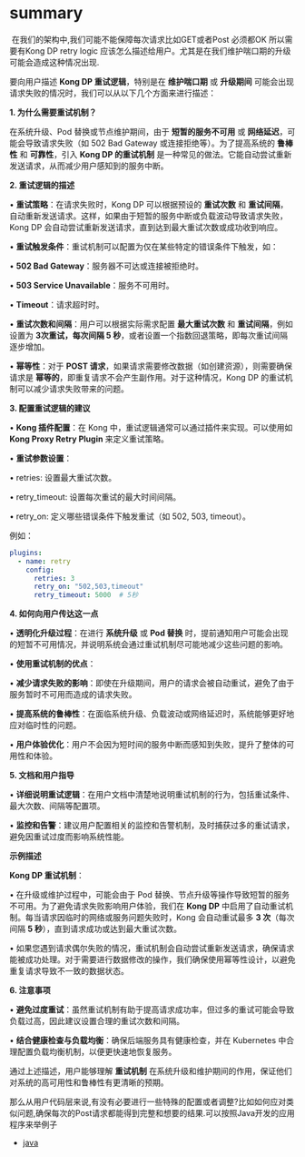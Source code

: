# summary
 在我们的架构中,我们可能不能保障每次请求比如GET或者Post 必须都OK 所以需要有Kong DP retry logic 应该怎么描述给用户。尤其是在我们维护喘口期的升级 可能会造成这种情况出现.


要向用户描述 **Kong DP 重试逻辑**，特别是在 **维护喘口期** 或 **升级期间** 可能会出现请求失败的情况时，我们可以从以下几个方面来进行描述：

  

**1. 为什么需要重试机制？**

  

在系统升级、Pod 替换或节点维护期间，由于 **短暂的服务不可用** 或 **网络延迟**，可能会导致请求失败（如 502 Bad Gateway 或连接拒绝等）。为了提高系统的 **鲁棒性** 和 **可靠性**，引入 **Kong DP 的重试机制** 是一种常见的做法。它能自动尝试重新发送请求，从而减少用户感知到的服务中断。

  

**2. 重试逻辑的描述**

• **重试策略**：在请求失败时，Kong DP 可以根据预设的 **重试次数** 和 **重试间隔**，自动重新发送请求。这样，如果由于短暂的服务中断或负载波动导致请求失败，Kong DP 会自动尝试重新发送请求，直到达到最大重试次数或成功收到响应。

• **重试触发条件**：重试机制可以配置为仅在某些特定的错误条件下触发，如：

• **502 Bad Gateway**：服务器不可达或连接被拒绝时。

• **503 Service Unavailable**：服务不可用时。

• **Timeout**：请求超时时。

• **重试次数和间隔**：用户可以根据实际需求配置 **最大重试次数** 和 **重试间隔**，例如设置为 **3次重试，每次间隔 5 秒**，或者设置一个指数回退策略，即每次重试间隔逐步增加。

• **幂等性**：对于 **POST 请求**，如果请求需要修改数据（如创建资源），则需要确保请求是 **幂等的**，即重复请求不会产生副作用。对于这种情况，Kong DP 的重试机制可以减少请求失败带来的问题。

  

**3. 配置重试逻辑的建议**

• **Kong 插件配置**：在 Kong 中，重试逻辑通常可以通过插件来实现。可以使用如 **Kong Proxy Retry Plugin** 来定义重试策略。

• **重试参数设置**：

• retries: 设置最大重试次数。

• retry_timeout: 设置每次重试的最大时间间隔。

• retry_on: 定义哪些错误条件下触发重试（如 502, 503, timeout）。

  

例如：

```yaml
plugins:
  - name: retry
    config:
      retries: 3
      retry_on: "502,503,timeout"
      retry_timeout: 5000  # 5秒
```

**4. 如何向用户传达这一点**

• **透明化升级过程**：在进行 **系统升级** 或 **Pod 替换** 时，提前通知用户可能会出现的短暂不可用情况，并说明系统会通过重试机制尽可能地减少这些问题的影响。

• **使用重试机制的优点**：

• **减少请求失败的影响**：即使在升级期间，用户的请求会被自动重试，避免了由于服务暂时不可用而造成的请求失败。

• **提高系统的鲁棒性**：在面临系统升级、负载波动或网络延迟时，系统能够更好地应对临时性的问题。

• **用户体验优化**：用户不会因为短时间的服务中断而感知到失败，提升了整体的可用性和体验。

  

**5. 文档和用户指导**

• **详细说明重试逻辑**：在用户文档中清楚地说明重试机制的行为，包括重试条件、最大次数、间隔等配置项。

• **监控和告警**：建议用户配置相关的监控和告警机制，及时捕获过多的重试请求，避免因重试过度而影响系统性能。

  

**示例描述**

  

**Kong DP 重试机制**：

• 在升级或维护过程中，可能会由于 Pod 替换、节点升级等操作导致短暂的服务不可用。为了避免请求失败影响用户体验，我们在 **Kong DP** 中启用了自动重试机制。每当请求因临时的网络或服务问题失败时，Kong 会自动重试最多 **3 次**（每次间隔 **5 秒**），直到请求成功或达到最大重试次数。

• 如果您遇到请求偶尔失败的情况，重试机制会自动尝试重新发送请求，确保请求能被成功处理。对于需要进行数据修改的操作，我们确保使用幂等性设计，以避免重复请求导致不一致的数据状态。

  

**6. 注意事项**

• **避免过度重试**：虽然重试机制有助于提高请求成功率，但过多的重试可能会导致负载过高，因此建议设置合理的重试次数和间隔。

• **结合健康检查与负载均衡**：确保后端服务具有健康检查，并在 Kubernetes 中合理配置负载均衡机制，以便更快速地恢复服务。

  

通过上述描述，用户能够理解 **重试机制** 在系统升级和维护期间的作用，保证他们对系统的高可用性和鲁棒性有更清晰的预期。

  

那么从用户代码层来说,有没有必要进行一些特殊的配置或者调整?比如如何应对类似问题,确保每次的Post请求都能得到完整和想要的结果.可以按照Java开发的应用程序来举例子

- [java](../java/java-post.md) 
